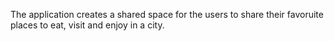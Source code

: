 The application creates a shared space for the users to share their favoruite places to eat, visit and enjoy in a city.
